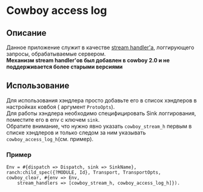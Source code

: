 # Cowboy access log
## Описание
Данное приложение служит в качестве [stream handler'a](https://ninenines.eu/docs/en/cowboy/2.0/guide/streams/), логгирующего запросы, обрабатываемые сервером.  
**Механизм stream handler'ов был добавлен в cowboy 2.0 и не поддерживается более старыми версиями**
## Использование
Для использования хэндлера просто добавьте его в список хэндлеров в настройках ковбоя ( аргумент `ProtoOpts`).  
Для работы хэндлера необходимо специфицировать Sink логгирования, поместите его в env с ключем `sink`.  
Обратите внимание, что нужно явно указать `cowboy_stream_h` первым в списке хэндлеров и только следом за ним указывать `cowboy_access_log_h`(см. пример).

### Пример
```
Env = #{dispatch => Dispatch, sink => SinkName},
ranch:child_spec({?MODULE, Id}, Transport, TransportOpts, cowboy_clear, #{env => Env, 
    stream_handlers => [cowboy_stream_h, cowboy_access_log_h]}).
```
